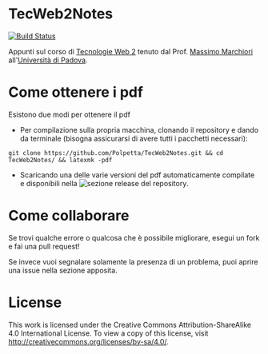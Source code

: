 # TecWeb2Notes

[![Build Status](https://travis-ci.org/Polpetta/TecWeb2Notes.svg?branch=master)](https://travis-ci.org/Polpetta/TecWeb2Notes)

Appunti sul corso di [Tecnologie Web 2](http://corsi.math.unipd.it/tecweb2/) tenuto dal Prof. [Massimo Marchiori](http://www.math.unipd.it/~massimo/index-it.html) all'[Università di Padova](http://www.unipd.it/).

Come ottenere i pdf
===================

Esistono due modi per ottenere il pdf
- Per compilazione sulla propria macchina, clonando il repository e dando da terminale (bisogna assicurarsi di avere tutti i pacchetti necessari):
```
git clone https://github.com/Polpetta/TecWeb2Notes.git && cd TecWeb2Notes/ && latexmk -pdf
```
- Scaricando una delle varie versioni del pdf automaticamente compilate e disponibili nella ![sezione release del repository](https://github.com/Polpetta/TecWeb2Notes/releases).

Come collaborare
================

Se trovi qualche errore o qualcosa che è possibile migliorare, esegui un fork e fai una pull request! 

Se invece vuoi segnalare solamente la presenza di un problema, puoi aprire una issue nella sezione apposita.

License
=======

This work is licensed under the Creative Commons Attribution-ShareAlike 4.0 International License. To view a copy of this license, 
visit http://creativecommons.org/licenses/by-sa/4.0/.
